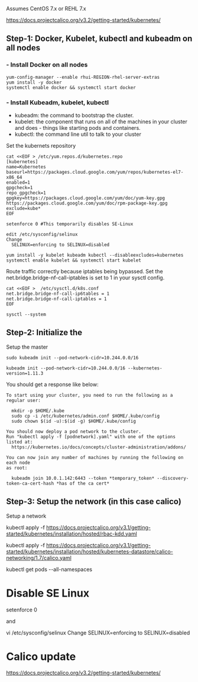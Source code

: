 Assumes CentOS 7.x or REHL 7.x

https://docs.projectcalico.org/v3.2/getting-started/kubernetes/


## Step-1: Docker, Kubelet, kubectl and kubeadm on all nodes
### - Install Docker on all nodes
```
yum-config-manager --enable rhui-REGION-rhel-server-extras
yum install -y docker
systemctl enable docker && systemctl start docker
```
### - Install Kubeadm, kubelet, kubectl
- kubeadm: the command to bootstrap the cluster.
- kubelet: the component that runs on all of the machines in your cluster and does - things like starting pods and containers.
- kubectl: the command line util to talk to your cluster

Set the kubernets repository
```
cat <<EOF > /etc/yum.repos.d/kubernetes.repo
[kubernetes]
name=Kubernetes
baseurl=https://packages.cloud.google.com/yum/repos/kubernetes-el7-x86_64
enabled=1
gpgcheck=1
repo_gpgcheck=1
gpgkey=https://packages.cloud.google.com/yum/doc/yum-key.gpg https://packages.cloud.google.com/yum/doc/rpm-package-key.gpg
exclude=kube*
EOF

setenforce 0 #This temporarily disables SE-Linux

edit /etc/sysconfig/selinux
Change 
  SELINUX=enforcing to SELINUX=disabled

yum install -y kubelet kubeadm kubectl --disableexcludes=kubernetes
systemctl enable kubelet && systemctl start kubelet
```

Route traffic correctly because iptables being bypassed. Set the net.bridge.bridge-nf-call-iptables is set to 1 in your sysctl config.
```
cat <<EOF >  /etc/sysctl.d/k8s.conf
net.bridge.bridge-nf-call-ip6tables = 1
net.bridge.bridge-nf-call-iptables = 1
EOF

sysctl --system
```

## Step-2: Initialize the 
Setup the master
```
sudo kubeadm init --pod-network-cidr=10.244.0.0/16

kubeadm init --pod-network-cidr=10.244.0.0/16 --kubernetes-version=1.11.3

```

You should get a response like below:
```
To start using your cluster, you need to run the following as a regular user:

  mkdir -p $HOME/.kube
  sudo cp -i /etc/kubernetes/admin.conf $HOME/.kube/config
  sudo chown $(id -u):$(id -g) $HOME/.kube/config

You should now deploy a pod network to the cluster.
Run "kubectl apply -f [podnetwork].yaml" with one of the options listed at:
  https://kubernetes.io/docs/concepts/cluster-administration/addons/

You can now join any number of machines by running the following on each node
as root:

  kubeadm join 10.0.1.142:6443 --token *temporary_token* --discovery-token-ca-cert-hash *has of the ca cert*
```

## Step-3: Setup the network (in this case calico)
Setup a network

kubectl apply -f https://docs.projectcalico.org/v3.1/getting-started/kubernetes/installation/hosted/rbac-kdd.yaml 

kubectl apply -f   https://docs.projectcalico.org/v3.1/getting-started/kubernetes/installation/hosted/kubernetes-datastore/calico-networking/1.7/calico.yaml

kubectl get pods --all-namespaces


# Disable SE Linux
setenforce 0

and 

vi /etc/sysconfig/selinux 
Change SELINUX=enforcing to SELINUX=disabled

# Calico update
https://docs.projectcalico.org/v3.2/getting-started/kubernetes/



